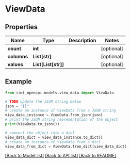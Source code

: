 # ViewData


## Properties

Name | Type | Description | Notes
------------ | ------------- | ------------- | -------------
**count** | **int** |  | [optional] 
**columns** | **List[str]** |  | [optional] 
**values** | **List[List[str]]** |  | [optional] 

## Example

```python
from iiot_openapi.models.view_data import ViewData

# TODO update the JSON string below
json = "{}"
# create an instance of ViewData from a JSON string
view_data_instance = ViewData.from_json(json)
# print the JSON string representation of the object
print(ViewData.to_json())

# convert the object into a dict
view_data_dict = view_data_instance.to_dict()
# create an instance of ViewData from a dict
view_data_from_dict = ViewData.from_dict(view_data_dict)
```
[[Back to Model list]](../README.md#documentation-for-models) [[Back to API list]](../README.md#documentation-for-api-endpoints) [[Back to README]](../README.md)


